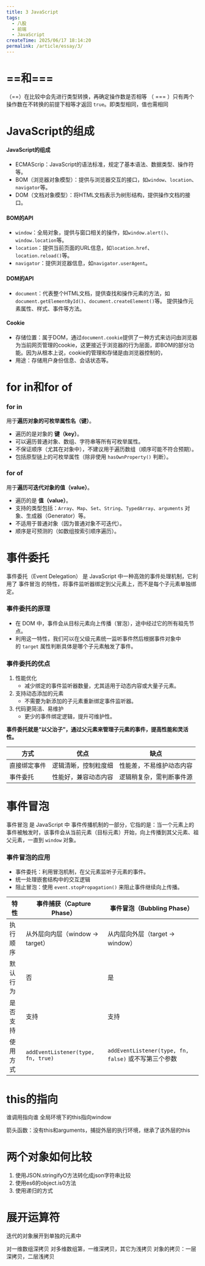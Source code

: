 ```yaml
---
title: 3 JavaScript
tags:
  - 八股
  - 前端
  - JavaScript
createTime: 2025/06/17 18:14:20
permalink: /article/essay/3/
---
```


# \=\=和\=\=\=
（\=\=）在比较中会先进行类型转换，再确定操作数是否相等
（ === ）只有两个操作数在不转换的前提下相等才返回 `true`。即类型相同，值也需相同


# JavaScript的组成
#### JavaScript的组成
- ECMAScrip：JavaScript的语法标准，规定了基本语法、数据类型、操作符等。
- BOM（浏览器对象模型）：提供与浏览器交互的接口，如`window`、`location`、`navigator`等。
- DOM（文档对象模型）：将HTML文档表示为树形结构，提供操作文档的接口。

#### BOM的API
- `window`：全局对象，提供与窗口相关的操作，如`window.alert()`、`window.location`等。
- `location`：提供当前页面的URL信息，如`location.href`、`location.reload()`等。
- `navigator`：提供浏览器信息，如`navigator.userAgent`。

#### DOM的API
- `document`：代表整个HTML文档，提供查找和操作元素的方法，如`document.getElementById()`、`document.createElement()`等。
提供操作元素属性、样式、事件等方法。

#### Cookie
- 存储位置：属于DOM，通过`document.cookie`提供了一种方式来访问由浏览器为当前网页管理的cookie，这更接近于浏览器的行为层面，即BOM的部分功能。因为从根本上说，cookie的管理和存储是由浏览器控制的，
- 用途：存储用户身份信息、会话状态等。

# for in和for of
### for in
用于**遍历对象的可枚举属性名（键）**。
- 遍历的是对象的 **键（key）**。
- 可以遍历普通对象、数组、字符串等所有可枚举属性。
- 不保证顺序（尤其在对象中），不建议用于遍历数组（顺序可能不符合预期）。
- 包括原型链上的可枚举属性（除非使用 `hasOwnProperty()` 判断）。

### for of
用于**遍历可迭代对象的值（value）**。
- 遍历的是 **值（value）**。
- 支持的类型包括：`Array`、`Map`、`Set`、`String`、`TypedArray`、`arguments` 对象、生成器（Generator）等。
- 不适用于普通对象（因为普通对象不可迭代）。
- 顺序是可预测的（如数组按索引顺序遍历）。

# 事件委托

事件委托（Event Delegation） 是 JavaScript 中一种高效的事件处理机制，它利用了 事件冒泡 的特性，将事件监听器绑定到父元素上，而不是每个子元素单独绑定。

### 事件委托的原理
- 在 DOM 中，事件会从目标元素向上传播（冒泡），途中经过它的所有祖先节点。
- 利用这一特性，我们可以在父级元素统一监听事件然后根据事件对象中的 `target` 属性判断具体是哪个子元素触发了事件。
### 事件委托的优点
1. 性能优化
    - 减少绑定的事件监听器数量，尤其适用于动态内容或大量子元素。
2. 支持动态添加的元素
    - 不需要为新添加的子元素重新绑定事件监听器。
3. 代码更简洁、易维护
    - 更少的事件绑定逻辑，提升可维护性。

**事件委托就是“以父治子”，通过父元素来管理子元素的事件，提高性能和灵活性。**

|方式|优点|缺点|
|---|---|---|
|直接绑定事件|逻辑清晰，控制粒度细|性能差，不易维护动态内容|
|事件委托|性能好，兼容动态内容|逻辑稍复杂，需判断事件源|

# 事件冒泡

事件冒泡 是 JavaScript 中 事件传播机制的一部分，它指的是：当一个元素上的事件被触发时，该事件会从当前元素（目标元素）开始，向上传播到其父元素、祖父元素，一直到 `window` 对象。

### 事件冒泡的应用
- 事件委托：利用冒泡机制，在父元素监听子元素的事件。
- 统一处理嵌套结构中的交互逻辑
- 阻止冒泡：使用 `event.stopPropagation()` 来阻止事件继续向上传播。

| 特性   | 事件捕获（Capture Phase）                | 事件冒泡（Bubbling Phase）                         |
| ---- | ---------------------------------- | -------------------------------------------- |
| 执行顺序 | 从外层向内层（window → target）            | 从内层向外层（target → window）                      |
| 默认行为 | 否                                  | 是                                            |
| 是否支持 | 支持                                 | 支持                                           |
| 使用方式 | `addEventListener(type, fn, true)` | `addEventListener(type, fn, false)` 或不写第三个参数 |

# this的指向
谁调用指向谁
全局环境下的this指向window

箭头函数：没有this和arguments，捕捉外层的执行环境，继承了该外层的this

# 两个对象如何比较
1. 使用JSON.stringifyO方法转化成json字符串比较
2. 使用es6的object.is0方法
3. 使用递归的方式

# 展开运算符
迭代的对象展开到单独的元素中

对一维数组深拷贝
对多维数组第，一维深拷贝，其它为浅拷贝
对象的拷贝：一层深拷贝，二层浅拷贝


